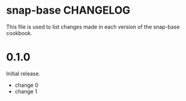 # snap-base CHANGELOG

This file is used to list changes made in each version of the snap-base cookbook.

# 0.1.0

Initial release.

- change 0
- change 1

